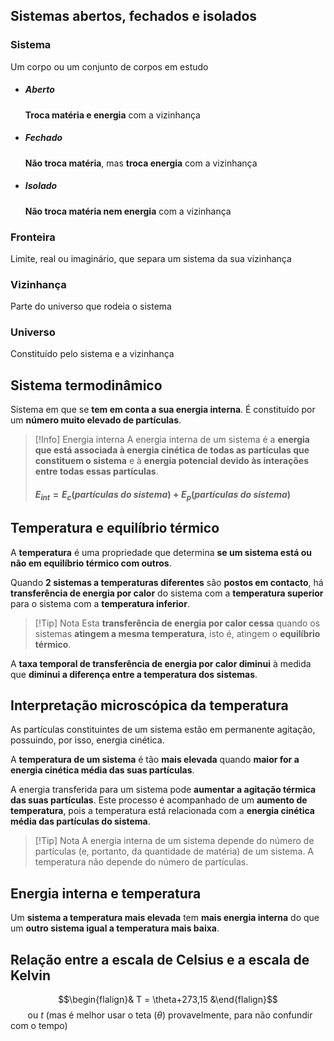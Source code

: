 ## Sistemas abertos, fechados e isolados
### Sistema
Um corpo ou um conjunto de corpos em estudo
- ##### Aberto
  **Troca matéria e energia** com a vizinhança
- ##### Fechado
  **Não troca matéria**, mas **troca energia** com a vizinhança
- ##### Isolado
  **Não troca matéria nem energia** com a vizinhança
### Fronteira
Limite, real ou imaginário, que separa um sistema da sua vizinhança
### Vizinhança
Parte do universo que rodeia o sistema
### Universo
Constituído pelo sistema e a vizinhança

## Sistema termodinâmico
Sistema em que se **tem em conta a sua energia interna**. É constituído por um **número muito elevado de partículas**.
>[!Info] Energia interna
>A energia interna de um sistema é a **energia que está associada à energia cinética de todas as partículas que constituem o sistema** e à **energia potencial devido às interações entre todas essas partículas**.
>#### $E_{int}=E_c(partículas\ do\ sistema) + E_p(partículas\ do\ sistema)$

## Temperatura e equilíbrio térmico
A **temperatura** é uma propriedade que determina **se um sistema está ou não em equilíbrio térmico com outros**.

Quando **2 sistemas a temperaturas diferentes** são **postos em contacto**, há **transferência de energia por calor** do sistema com a **temperatura superior** para o sistema com a **temperatura inferior**.

> [!Tip] Nota
> Esta **transferência de energia por calor cessa** quando os sistemas **atingem a mesma temperatura**, isto é, atingem o **equilíbrio térmico**.

A **taxa temporal de transferência de energia por calor diminui** à medida que **diminui a diferença entre a temperatura dos sistemas**.
## Interpretação microscópica da temperatura
As partículas constituintes de um sistema estão em permanente agitação, possuindo, por isso, energia cinética.

A **temperatura de um sistema** é tão **mais elevada** quando **maior for a energia cinética média das suas partículas**.

A energia transferida para um sistema pode **aumentar a agitação térmica das suas partículas**. Este processo é acompanhado de um **aumento de temperatura**, pois a temperatura está relacionada com a **energia cinética média das partículas do sistema**.

>[!Tip] Nota
>A energia interna de um sistema depende do número de partículas (e, portanto, da quantidade de matéria) de um sistema.
>A temperatura não depende do número de partículas.
## Energia interna e temperatura
Um **sistema a temperatura mais elevada** tem **mais energia interna** do que um **outro sistema igual a temperatura mais baixa**.

## Relação entre a escala de Celsius e a escala de Kelvin
$$\begin{flalign}& T = \theta+273,15 &\end{flalign}$$
$\ \ \ \ \ \ \ \text{ou}\ t$ (mas é melhor usar o teta ($\theta$) provavelmente, para não confundir com o tempo)
